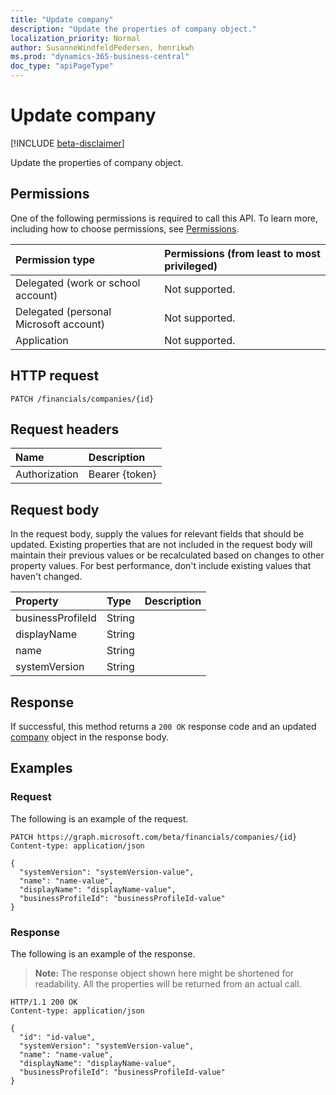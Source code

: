 ```yaml
---
title: "Update company"
description: "Update the properties of company object."
localization_priority: Normal
author: SusanneWindfeldPedersen, henrikwh
ms.prod: "dynamics-365-business-central"
doc_type: "apiPageType"
---
```


# Update company

[!INCLUDE [beta-disclaimer](../../includes/beta-disclaimer.md)]

Update the properties of company object.

## Permissions

One of the following permissions is required to call this API. To learn more, including how to choose permissions, see [Permissions](/graph/permissions-reference).

| Permission type                        | Permissions (from least to most privileged) |
|:---------------------------------------|:--------------------------------------------|
| Delegated (work or school account)     | Not supported. |
| Delegated (personal Microsoft account) | Not supported. |
| Application                            | Not supported. |

## HTTP request

<!-- { "blockType": "ignored" } -->

```http
PATCH /financials/companies/{id}
```

## Request headers

| Name       | Description|
|:-----------|:-----------|
| Authorization | Bearer {token} |

## Request body

In the request body, supply the values for relevant fields that should be updated. Existing properties that are not included in the request body will maintain their previous values or be recalculated based on changes to other property values. For best performance, don't include existing values that haven't changed.

| Property     | Type        | Description |
|:-------------|:------------|:------------|
|businessProfileId|String||
|displayName|String||
|name|String||
|systemVersion|String||

## Response

If successful, this method returns a `200 OK` response code and an updated [company](../resources/dynamics-company.md) object in the response body.

## Examples

### Request

The following is an example of the request.
<!-- {
  "blockType": "request",
  "name": "update_company"
}-->

```http
PATCH https://graph.microsoft.com/beta/financials/companies/{id}
Content-type: application/json

{
  "systemVersion": "systemVersion-value",
  "name": "name-value",
  "displayName": "displayName-value",
  "businessProfileId": "businessProfileId-value"
}
```

### Response

The following is an example of the response.

> **Note:** The response object shown here might be shortened for readability. All the properties will be returned from an actual call.

<!-- {
  "blockType": "response",
  "truncated": true,
  "@odata.type": "microsoft.graph.company"
} -->

```http
HTTP/1.1 200 OK
Content-type: application/json

{
  "id": "id-value",
  "systemVersion": "systemVersion-value",
  "name": "name-value",
  "displayName": "displayName-value",
  "businessProfileId": "businessProfileId-value"
}
```

<!-- uuid: 16cd6b66-4b1a-43a1-adaf-3a886856ed98
2019-02-04 14:57:30 UTC -->
<!-- {
  "type": "#page.annotation",
  "description": "Update company",
  "keywords": "",
  "section": "documentation",
  "tocPath": ""
}-->